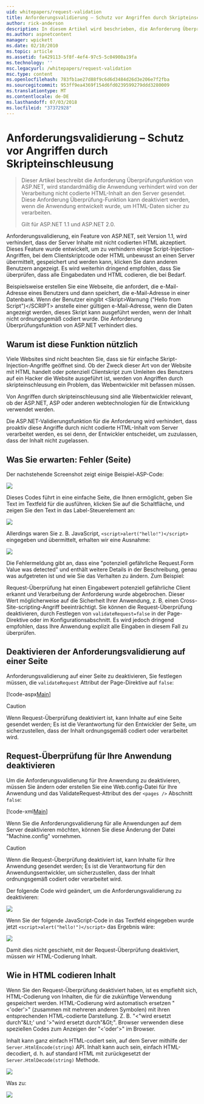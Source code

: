 ```yaml
---
uid: whitepapers/request-validation
title: Anforderungsvalidierung – Schutz vor Angriffen durch Skripteinschleusung | Microsoft-Dokumentation
author: rick-anderson
description: In diesem Artikel wird beschrieben, die Anforderung Überprüfungsfunktion von ASP.NET, wird standardmäßig die Anwendung verhindert wird von der Verarbeitung nicht codierte HTML-Inhalt senden...
ms.author: aspnetcontent
manager: wpickett
ms.date: 02/10/2010
ms.topic: article
ms.assetid: fa429113-5f8f-4ef4-97c5-5c04900a19fa
ms.technology: ''
msc.legacyurl: /whitepapers/request-validation
msc.type: content
ms.openlocfilehash: 783fb1ae27d88f9c6d6d3484d26d3e206e7f2fba
ms.sourcegitcommit: 953ff9ea4369f154d6fd0239599279ddd3280009
ms.translationtype: MT
ms.contentlocale: de-DE
ms.lasthandoff: 07/03/2018
ms.locfileid: "37372928"
---
```

<a name="request-validation---preventing-script-attacks"></a>Anforderungsvalidierung – Schutz vor Angriffen durch Skripteinschleusung
====================
> Dieser Artikel beschreibt die Anforderung Überprüfungsfunktion von ASP.NET, wird standardmäßig die Anwendung verhindert wird von der Verarbeitung nicht codierte HTML-Inhalt an den Server gesendet. Diese Anforderung Überprüfung-Funktion kann deaktiviert werden, wenn die Anwendung entwickelt wurde, um HTML-Daten sicher zu verarbeiten.
> 
> Gilt für ASP.NET 1.1 und ASP.NET 2.0.


Anforderungsvalidierung, ein Feature von ASP.NET, seit Version 1.1, wird verhindert, dass der Server Inhalte mit nicht codierten HTML akzeptiert. Dieses Feature wurde entwickelt, um zu verhindern einige Script-Injection-Angriffen, bei dem Clientskriptcode oder HTML unbewusst an einen Server übermittelt, gespeichert und werden kann, klicken Sie dann anderen Benutzern angezeigt. Es wird weiterhin dringend empfohlen, dass Sie überprüfen, dass alle Eingabedaten und HTML codieren, die bei Bedarf.

Beispielsweise erstellen Sie eine Webseite, die anfordert, die e-Mail-Adresse eines Benutzers und dann speichert, die e-Mail-Adresse in einer Datenbank. Wenn der Benutzer eingibt &lt;Skript&gt;Warnung ("Hello from Script")&lt;/SCRIPT&gt; anstelle einer gültigen e-Mail-Adresse, wenn die Daten angezeigt werden, dieses Skript kann ausgeführt werden, wenn der Inhalt nicht ordnungsgemäß codiert wurde. Die Anforderung Überprüfungsfunktion von ASP.NET verhindert dies.

## <a name="why-this-feature-is-useful"></a>Warum ist diese Funktion nützlich

Viele Websites sind nicht beachten Sie, dass sie für einfache Skript-Injection-Angriffe geöffnet sind. Ob der Zweck dieser Art von der Website mit HTML handelt oder potenziell Clientskript zum Umleiten des Benutzers auf ein Hacker die Website ausgeführt ist, werden von Angriffen durch skripteinschleusung ein Problem, das Webentwickler mit befassen müssen.

Von Angriffen durch skripteinschleusung sind alle Webentwickler relevant, ob der ASP.NET, ASP oder anderen webtechnologien für die Entwicklung verwendet werden.

Die ASP.NET-Validierungsfunktion für die Anforderung wird verhindert, dass proaktiv diese Angriffe durch nicht codierte HTML-Inhalt vom Server verarbeitet werden, es sei denn, der Entwickler entscheidet, um zuzulassen, dass der Inhalt nicht zugelassen.

## <a name="what-to-expect-error-page"></a>Was Sie erwarten: Fehler (Seite)

Der nachstehende Screenshot zeigt einige Beispiel-ASP-Code:

![](request-validation/_static/image1.png)

Dieses Codes führt in eine einfache Seite, die Ihnen ermöglicht, geben Sie Text im Textfeld für die ausführen, klicken Sie auf die Schaltfläche, und zeigen Sie den Text in das Label-Steuerelement an:

![](request-validation/_static/image2.png)

Allerdings waren Sie z. B. JavaScript, `<script>alert("hello!")</script>` eingegeben und übermittelt, erhalten wir eine Ausnahme:

![](request-validation/_static/image3.png)

Die Fehlermeldung gibt an, dass eine "potenziell gefährliche Request.Form Value was detected" und enthält weitere Details in der Beschreibung, genau was aufgetreten ist und wie Sie das Verhalten zu ändern. Zum Beispiel:

Request-Überprüfung hat einen Eingabewert potenziell gefährliche Client erkannt und Verarbeitung der Anforderung wurde abgebrochen. Dieser Wert möglicherweise auf die Sicherheit Ihrer Anwendung, z. B. einen Cross-Site-scripting-Angriff beeinträchtigt. Sie können die Request-Überprüfung deaktivieren, durch Festlegen von `validateRequest=false` in der Page-Direktive oder im Konfigurationsabschnitt. Es wird jedoch dringend empfohlen, dass Ihre Anwendung explizit alle Eingaben in diesem Fall zu überprüfen.

## <a name="disabling-request-validation-on-a-page"></a>Deaktivieren der Anforderungsvalidierung auf einer Seite

Anforderungsvalidierung auf einer Seite zu deaktivieren, Sie festlegen müssen, die `validateRequest` Attribut der Page-Direktive auf `false`:

[!code-aspx[Main](request-validation/samples/sample1.aspx)]

> [!CAUTION]
> Wenn Request-Überprüfung deaktiviert ist, kann Inhalte auf eine Seite gesendet werden; Es ist die Verantwortung für den Entwickler der Seite, um sicherzustellen, dass der Inhalt ordnungsgemäß codiert oder verarbeitet wird.

## <a name="disabling-request-validation-for-your-application"></a>Request-Überprüfung für Ihre Anwendung deaktivieren

Um die Anforderungsvalidierung für Ihre Anwendung zu deaktivieren, müssen Sie ändern oder erstellen Sie eine Web.config-Datei für Ihre Anwendung und das ValidateRequest-Attribut des der `<pages />` Abschnitt `false`:

[!code-xml[Main](request-validation/samples/sample2.xml)]

Wenn Sie die Anforderungsvalidierung für alle Anwendungen auf dem Server deaktivieren möchten, können Sie diese Änderung der Datei "Machine.config" vornehmen.

> [!CAUTION]
> Wenn die Request-Überprüfung deaktiviert ist, kann Inhalte für Ihre Anwendung gesendet werden; Es ist die Verantwortung für den Anwendungsentwickler, um sicherzustellen, dass der Inhalt ordnungsgemäß codiert oder verarbeitet wird.

Der folgende Code wird geändert, um die Anforderungsvalidierung zu deaktivieren:

![](request-validation/_static/image4.png)

Wenn Sie der folgende JavaScript-Code in das Textfeld eingegeben wurde jetzt `<script>alert("hello!")</script>` das Ergebnis wäre:

![](request-validation/_static/image5.png)

Damit dies nicht geschieht, mit der Request-Überprüfung deaktiviert, müssen wir HTML-Codierung Inhalt.

## <a name="how-to-html-encode-content"></a>Wie in HTML codieren Inhalt

Wenn Sie den Request-Überprüfung deaktiviert haben, ist es empfiehlt sich, HTML-Codierung von Inhalten, die für die zukünftige Verwendung gespeichert werden. HTML-Codierung wird automatisch ersetzen "&lt;'oder'&gt;" (zusammen mit mehreren anderen Symbolen) mit ihren entsprechenden HTML-codierte Darstellung. Z. B. "&lt;"wird ersetzt durch"&amp;Lt;' und '&gt;"wird ersetzt durch"&amp;Gt;". Browser verwenden diese speziellen Codes zum Anzeigen der "&lt;'oder'&gt;" im Browser.

Inhalt kann ganz einfach HTML-codiert sein, auf dem Server mithilfe der `Server.HtmlEncode(string)` API. Inhalt kann auch sein, einfach HTML-decodiert, d. h. auf standard HTML mit zurückgesetzt der `Server.HtmlDecode(string)` Methode.

![](request-validation/_static/image6.png)

Was zu:

![](request-validation/_static/image7.png)

